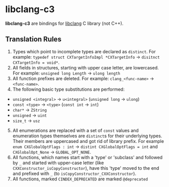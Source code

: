 
# libclang-c3

**libclang-c3** are bindings for [libclang](https://clang.llvm.org/docs/LibClang.html) C library (not C++).

## Translation Rules

1. Types which point to incomplete types are declared as `distinct`. For example: `typedef struct CXTargetInfoImpl *CXTargetInfo` -> `disitnct CXTargetInfo = void*`.
2. All fields in structures, starting with upper case letter, are lowercased. For example: `unsigned long Length` -> `ulong length`
3. All function prefixes are deleted. For example: `clang_<func-name>` -> `<func-name>`.
4. The following basic type substitutions are performed:
  - `unsigned <integral>` -> `u<integral>` (`unsigned long` -> `ulong`)
  - `const <type>` -> `<type>` (`const int` -> `int`)
  - `char*` -> `ZString`
  - `unsigned` -> `uint`
  - `size_t` -> `usz`
5. All enumerations are replaced with a set of `const` values and enumeration types themselves are `distinct`s for their underlying types. Their members are uppercased and got rid of library prefix. For example `enum CXGlobalOptFlags : int` -> `distint CXGlobalOptFlags = int` and `CXGlobalOpt_None` -> `GLOBAL_OPT_NONE`.
6. All functions, which names start with a 'type' or 'subclass' and followed by `_` and started with upper-case letter (like `CXXConstructor_isCopyConstructor`), have this 'type' moved to the end and prefixed with `_` (to `isCopyConstructor_CXXConstructor`).
7. All functions, marked `CINDEX_DEPRECATED` are marked `@deprecated`

